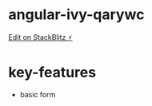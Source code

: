 # angular-ivy-qarywc

[Edit on StackBlitz ⚡️](https://stackblitz.com/edit/angular-ivy-qarywc)


# key-features
* basic form
